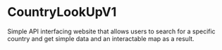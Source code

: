 # CountryLookUpV1
Simple API interfacing website that allows users to search for a specific country and get simple data and an interactable map as a result.
